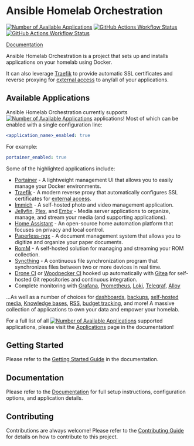 # Ansible Homelab Orchestration

[![Number of Available Applications](https://img.shields.io/github/directory-file-count/Dylancyclone/ansible-homelab-orchestration/docs/src/content/docs/applications?label=Available%20Applications)](https://dylancyclone.github.io/ansible-homelab-orchestration/applications)
[![GitHub Actions Workflow Status](https://img.shields.io/github/actions/workflow/status/Dylancyclone/ansible-homelab-orchestration/run-tests.yml?event=push&logo=github&label=Tests)](https://github.com/Dylancyclone/ansible-homelab-orchestration/actions/workflows/run-tests.yml)
[![GitHub Actions Workflow Status](https://img.shields.io/github/actions/workflow/status/Dylancyclone/ansible-homelab-orchestration/ansible-lint.yml?event=push&logo=github&label=ansible-lint)](https://github.com/Dylancyclone/ansible-homelab-orchestration/actions/workflows/ansible-lint.yml)

[Documentation](https://dylancyclone.github.io/ansible-homelab-orchestration/)

Ansible Homelab Orchestration is a project that sets up and installs applications on your homelab using Docker.

It can also leverage [Traefik](https://dylancyclone.github.io/ansible-homelab-orchestration/applications/traefik) to provide automatic SSL certificates and reverse proxying for [external access](https://dylancyclone.github.io/ansible-homelab-orchestration/guides/dns-access/) to any/all of your applications.

## Available Applications

Ansible Homelab Orchestration currently supports [![Number of Available Applications](https://img.shields.io/github/directory-file-count/Dylancyclone/ansible-homelab-orchestration/docs/src/content/docs/applications?label=)](https://dylancyclone.github.io/ansible-homelab-orchestration/tags/) applications! Most of which can be enabled with a single configuration line:

```yaml
<application_name>_enabled: true
```

For example:

```yaml
portainer_enabled: true
```

Some of the highlighted applications include:

- [Portainer](https://dylancyclone.github.io/ansible-homelab-orchestration/applications/portainer) - A lightweight management UI that allows you to easily manage your Docker environments.
- [Traefik](https://dylancyclone.github.io/ansible-homelab-orchestration/applications/traefik) - A modern reverse proxy that automatically configures SSL certificates for [external access](https://dylancyclone.github.io/ansible-homelab-orchestration/guides/dns-access/).
- [Immich](https://dylancyclone.github.io/ansible-homelab-orchestration/applications/immich) - A self-hosted photo and video management application.
- [Jellyfin](https://dylancyclone.github.io/ansible-homelab-orchestration/applications/jellyfin), [Plex](https://dylancyclone.github.io/ansible-homelab-orchestration/applications/plex), and [Emby](https://dylancyclone.github.io/ansible-homelab-orchestration/applications/emby) - Media server applications to organize, manage, and stream your media (and supporting applications).
- [Home Assistant](https://dylancyclone.github.io/ansible-homelab-orchestration/applications/homeassistant) - An open-source home automation platform that focuses on privacy and local control.
- [Paperless-ngx](https://dylancyclone.github.io/ansible-homelab-orchestration/applications/paperless_ngx) - A document management system that allows you to digitize and organize your paper documents.
- [RomM](https://dylancyclone.github.io/ansible-homelab-orchestration/applications/romm) - A self-hosted solution for managing and streaming your ROM collection.
- [Syncthing](https://dylancyclone.github.io/ansible-homelab-orchestration/applications/syncthing) - A continuous file synchronization program that synchronizes files between two or more devices in real time.
- [Drone CI](https://dylancyclone.github.io/ansible-homelab-orchestration/applications/drone_ci) or [Woodpecker CI](https://dylancyclone.github.io/ansible-homelab-orchestration/applications/woodpecker_ci) hooked up automatically with [Gitea](https://dylancyclone.github.io/ansible-homelab-orchestration/applications/gitea) for self-hosted Git repositories and continuous integration.
- Complete monitoring with [Grafana](https://dylancyclone.github.io/ansible-homelab-orchestration/applications/grafana), [Prometheus](https://dylancyclone.github.io/ansible-homelab-orchestration/applications/prometheus), [Loki](https://dylancyclone.github.io/ansible-homelab-orchestration/applications/loki), [Telegraf](https://dylancyclone.github.io/ansible-homelab-orchestration/applications/telegraf), [Alloy](https://dylancyclone.github.io/ansible-homelab-orchestration/applications/alloy)

...As well as a number of choices for [dashboards](https://dylancyclone.github.io/ansible-homelab-orchestration/tags/Dashboard), [backups](https://dylancyclone.github.io/ansible-homelab-orchestration/tags/Backups), [self-hosted media](https://dylancyclone.github.io/ansible-homelab-orchestration/tags/Media%20Server), [Knowledge bases](https://dylancyclone.github.io/ansible-homelab-orchestration/tags/Knowledge%20Management), [RSS](https://dylancyclone.github.io/ansible-homelab-orchestration/tags/RSS), [budget tracking](https://dylancyclone.github.io/ansible-homelab-orchestration/tags/Finance), and more! A massive collection of applications to own your data and empower your homelab.

For a full list of all [![Number of Available Applications](https://img.shields.io/github/directory-file-count/Dylancyclone/ansible-homelab-orchestration/docs/src/content/docs/applications?label=)](https://dylancyclone.github.io/ansible-homelab-orchestration/tags/) supported applications, please visit the [Applications](https://dylancyclone.github.io/ansible-homelab-orchestration/tags/) page in the documentation!

## Getting Started

Please refer to the [Getting Started Guide](https://dylancyclone.github.io/ansible-homelab-orchestration/guides/getting-started/) in the documentation.

## Documentation

Please refer to the [Documentation](https://dylancyclone.github.io/ansible-homelab-orchestration/) for full setup instructions, configuration options, and application details.

## Contributing

Contributions are always welcome! Please refer to the [Contributing Guide](https://dylancyclone.github.io/ansible-homelab-orchestration/guides/contributing/) for details on how to contribute to this project.
